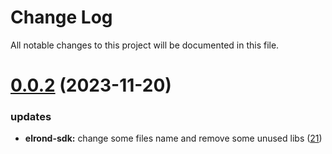 
# Change Log

All notable changes to this project will be documented in this file.

# [0.0.2](https://github.com/okx/go-wallet-sdk) (2023-11-20)

### updates

- **elrond-sdk:** change some files name and remove some unused libs ([21](https://github.com/ewhal/go-wallet-sdk/pull/21))
